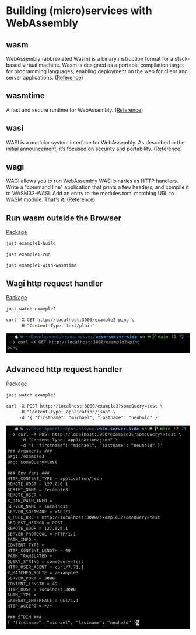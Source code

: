 # Building (micro)services with WebAssembly

## wasm
WebAssembly (abbreviated Wasm) is a binary instruction format for a stack-based virtual machine. Wasm is designed as a portable compilation target for programming languages, enabling deployment on the web for client and server applications. ([Reference](https://webassembly.org/))

## wasmtime
A fast and secure runtime for WebAssembly. ([Reference](https://wasmtime.dev/))

## wasi
WASI is a modular system interface for WebAssembly. As described in the [initial announcement](https://hacks.mozilla.org/2019/03/standardizing-wasi-a-webassembly-system-interface/), it’s focused on security and portability. ([Reference](https://wasi.dev/))

## wagi
WAGI allows you to run WebAssembly WASI binaries as HTTP handlers. Write a "command line" application that prints a few headers, and compile it to WASM32-WASI. Add an entry to the modules.toml matching URL to WASM module. That's it. ([Reference](https://github.com/deislabs/wagi))

## Run wasm outside the Browser 
[Package](./example1)

````SHELL
just example1-build
````

````SHELL
just example1-run
````

````SHELL
just example1-with-wasmtime
````

## Wagi http request handler 
[Package](./example2)

````SHELL
just watch example2
````

````SHELL
curl -X GET http://localhost:3000/example2-ping \
     -H "Content-Type: text/plain"
````

![example1 response](./_img/example1-response.png)

## Advanced http request handler 
[Package](./example3)

````SHELL
just watch example3
````

````SHELL
curl -X POST http://localhost:3000/example3?someQuery=test \
     -H "Content-Type: application/json" \
     -d '{ "firstname": "michael", "lastname": "neuhold" }'
````

![example2 response](./_img/example2-response.png)